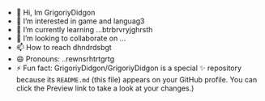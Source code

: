 - 👋 Hi, Im GrigoriyDidgon
- 👀 I’m interested in game and languag3
- 🌱 I’m currently learning ...btrbrvryjghrsth
- 💞️ I’m looking to collaborate on ...
- 📫 How to reach dhndrdsbgt
- 😄 Pronouns: ..rewnsrhtrtgrtg
- ⚡ Fun fact:
GrigoriyDidgon/GrigoriyDidgon is a special ✨ repository because its `README.md` (this file) appears on your GitHub profile.
You can click the Preview link to take a look at your changes.)
